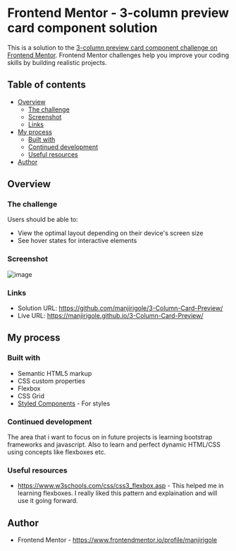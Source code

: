 # Frontend Mentor - 3-column preview card component solution

This is a solution to the [3-column preview card component challenge on Frontend Mentor](https://www.frontendmentor.io/challenges/3column-preview-card-component-pH92eAR2-). Frontend Mentor challenges help you improve your coding skills by building realistic projects. 

## Table of contents

- [Overview](#overview)
  - [The challenge](#the-challenge)
  - [Screenshot](#screenshot)
  - [Links](#links)
- [My process](#my-process)
  - [Built with](#built-with)
  - [Continued development](#continued-development)
  - [Useful resources](#useful-resources)
- [Author](#author)


## Overview

### The challenge

Users should be able to:

- View the optimal layout depending on their device's screen size
- See hover states for interactive elements

### Screenshot

![image](https://github.com/manjirigole/3-Column-Card-Preview/assets/119617326/e9a40735-21c9-48ed-bc10-2b53683d0bcb)

### Links

- Solution URL: https://github.com/manjirigole/3-Column-Card-Preview/
- Live URL: https://manjirigole.github.io/3-Column-Card-Preview/

## My process

### Built with

- Semantic HTML5 markup
- CSS custom properties
- Flexbox
- CSS Grid
- [Styled Components](https://styled-components.com/) - For styles

### Continued development

The area that i want to focus on in future projects is learning bootstrap frameworks and javascript. Also to learn and perfect dynamic HTML/CSS using concepts like flexboxes etc. 

### Useful resources

- https://www.w3schools.com/css/css3_flexbox.asp - This helped me in learning flexboxes. I really liked this pattern and explaination and will use it going forward.


## Author
- Frontend Mentor - https://www.frontendmentor.io/profile/manjirigole


